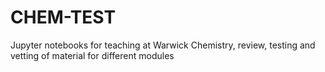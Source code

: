 # CHEM-TEST
Jupyter notebooks for teaching at Warwick Chemistry, review, testing and vetting of material for different modules

